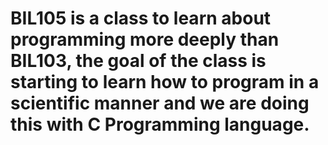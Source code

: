 # BIL105 is a class to learn about programming more deeply than BIL103, the goal of the class is starting to learn how to program in a scientific manner and we are doing this with C Programming language.
